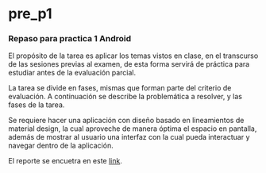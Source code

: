 # pre_p1

### Repaso para practica 1 Android

El propósito de la tarea es aplicar los temas vistos en clase, en el transcurso de las sesiones previas al examen, de esta forma servirá de práctica para estudiar antes de la evaluación parcial.

La tarea se divide en fases, mismas que forman parte del criterio de evaluación.
A continuación se describe la problemática a resolver, y las fases de la tarea.

Se requiere hacer una aplicación con diseño basado en lineamientos de material design, la cual aproveche de manera óptima el espacio en pantalla, además de mostrar al usuario una interfaz con la cual pueda interactuar y navegar dentro de la aplicación.

El reporte se encuetra en este [link](https://docs.google.com/document/d/1e6XdsbXa8R4FOOYIJa8MrypTC8kZiqYKwG6tD9yyL-k).
